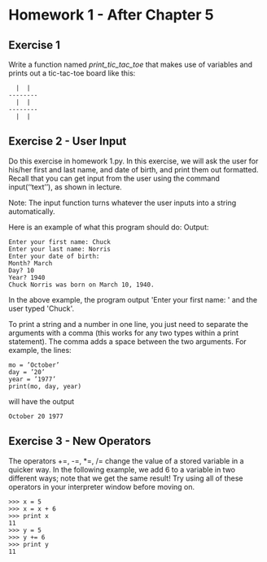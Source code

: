 # Homework 1 - After Chapter 5

## Exercise 1  
Write a function named *print_tic_tac_toe* that makes use of variables and prints out a tic-tac-toe board like this:
```
  |  | 
--------
  |  |  
--------
  |  |  
```

## Exercise 2 - User Input
Do this exercise in homework 1.py. In this exercise, we will ask the user for his/her first and last name, and date of birth, and print them out formatted. Recall that you can get input from the user using the command input(‘‘text’’), as shown in lecture.

Note: The input function turns whatever the user inputs into a string automatically. 

Here is an example of what this program should do:
Output:
```
Enter your first name: Chuck
Enter your last name: Norris
Enter your date of birth:
Month? March
Day? 10
Year? 1940
Chuck Norris was born on March 10, 1940.
```
In the above example, the program output 'Enter your first name: ' and the user typed 'Chuck'.

To print a string and a number in one line, you just need to separate the arguments with a comma (this works for any two types within a print statement). The comma adds a space between the two arguments. For example, the lines:
```
mo = ’October’
day = ’20’
year = ’1977’
print(mo, day, year)
```
will have the output
```
October 20 1977
```

## Exercise 3 - New Operators
The operators +=, -=, *=, /= change the value of a stored variable in a quicker way. In the following example, we add 6 to a variable in two different ways; note that we get the same result! Try using all of these operators in your interpreter window before moving on.
```
>>> x = 5
>>> x = x + 6
>>> print x
11
>>> y = 5
>>> y += 6
>>> print y
11
```
